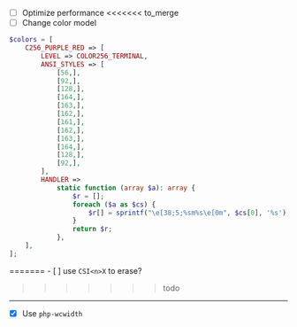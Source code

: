 
- [ ] Optimize performance
<<<<<<< to_merge
- [ ] Change color model
```php 
$colors = [
    C256_PURPLE_RED => [
        LEVEL => COLOR256_TERMINAL,
        ANSI_STYLES => [
            [56,],
            [92,],
            [128,],
            [164,],
            [163,],
            [162,],
            [161,],
            [162,],
            [163,],
            [164,],
            [128,],
            [92,],
        ],
        HANDLER =>
            static function (array $a): array {
                $r = [];
                foreach ($a as $cs) {
                    $r[] = sprintf("\e[38;5;%sm%s\e[0m", $cs[0], '%s');
                }
                return $r;
            },
    ],
];
```
=======
    - [ ] use `CSI<n>X` to erase?
>>>>>>> todo
---

- [x] Use `php-wcwidth`
